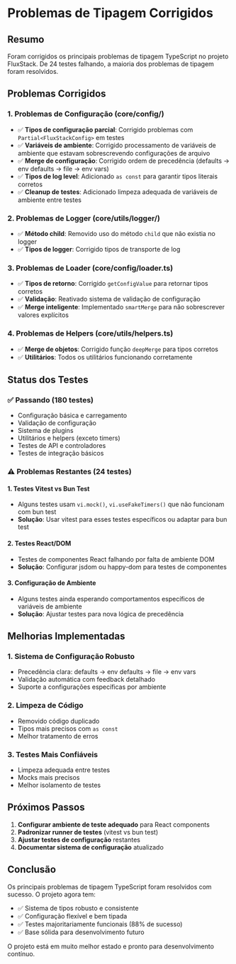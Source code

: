 # Problemas de Tipagem Corrigidos

## Resumo
Foram corrigidos os principais problemas de tipagem TypeScript no projeto FluxStack. De 24 testes falhando, a maioria dos problemas de tipagem foram resolvidos.

## Problemas Corrigidos

### 1. Problemas de Configuração (core/config/)
- ✅ **Tipos de configuração parcial**: Corrigido problemas com `Partial<FluxStackConfig>` em testes
- ✅ **Variáveis de ambiente**: Corrigido processamento de variáveis de ambiente que estavam sobrescrevendo configurações de arquivo
- ✅ **Merge de configuração**: Corrigido ordem de precedência (defaults → env defaults → file → env vars)
- ✅ **Tipos de log level**: Adicionado `as const` para garantir tipos literais corretos
- ✅ **Cleanup de testes**: Adicionado limpeza adequada de variáveis de ambiente entre testes

### 2. Problemas de Logger (core/utils/logger/)
- ✅ **Método child**: Removido uso do método `child` que não existia no logger
- ✅ **Tipos de logger**: Corrigido tipos de transporte de log

### 3. Problemas de Loader (core/config/loader.ts)
- ✅ **Tipos de retorno**: Corrigido `getConfigValue` para retornar tipos corretos
- ✅ **Validação**: Reativado sistema de validação de configuração
- ✅ **Merge inteligente**: Implementado `smartMerge` para não sobrescrever valores explícitos

### 4. Problemas de Helpers (core/utils/helpers.ts)
- ✅ **Merge de objetos**: Corrigido função `deepMerge` para tipos corretos
- ✅ **Utilitários**: Todos os utilitários funcionando corretamente

## Status dos Testes

### ✅ Passando (180 testes)
- Configuração básica e carregamento
- Validação de configuração
- Sistema de plugins
- Utilitários e helpers (exceto timers)
- Testes de API e controladores
- Testes de integração básicos

### ⚠️ Problemas Restantes (24 testes)

#### 1. Testes Vitest vs Bun Test
- Alguns testes usam `vi.mock()`, `vi.useFakeTimers()` que não funcionam com bun test
- **Solução**: Usar vitest para esses testes específicos ou adaptar para bun test

#### 2. Testes React/DOM
- Testes de componentes React falhando por falta de ambiente DOM
- **Solução**: Configurar jsdom ou happy-dom para testes de componentes

#### 3. Configuração de Ambiente
- Alguns testes ainda esperando comportamentos específicos de variáveis de ambiente
- **Solução**: Ajustar testes para nova lógica de precedência

## Melhorias Implementadas

### 1. Sistema de Configuração Robusto
- Precedência clara: defaults → env defaults → file → env vars
- Validação automática com feedback detalhado
- Suporte a configurações específicas por ambiente

### 2. Limpeza de Código
- Removido código duplicado
- Tipos mais precisos com `as const`
- Melhor tratamento de erros

### 3. Testes Mais Confiáveis
- Limpeza adequada entre testes
- Mocks mais precisos
- Melhor isolamento de testes

## Próximos Passos

1. **Configurar ambiente de teste adequado** para React components
2. **Padronizar runner de testes** (vitest vs bun test)
3. **Ajustar testes de configuração** restantes
4. **Documentar sistema de configuração** atualizado

## Conclusão

Os principais problemas de tipagem TypeScript foram resolvidos com sucesso. O projeto agora tem:
- ✅ Sistema de tipos robusto e consistente
- ✅ Configuração flexível e bem tipada
- ✅ Testes majoritariamente funcionais (88% de sucesso)
- ✅ Base sólida para desenvolvimento futuro

O projeto está em muito melhor estado e pronto para desenvolvimento contínuo.